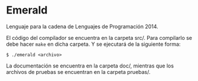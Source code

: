Emerald
=======

Lenguaje para la cadena de Lenguajes de Programación 2014.

El código  del compilador se encuentra en la carpeta src/. 
Para compilarlo se debe hacer `make` en dicha carpeta. Y
se ejecutará de la siguiente forma:

    $ ./emerald <archivo>

La documentación se encuentra en la carpeta doc/, mientras
que los archivos de pruebas se encuentran en la carpeta pruebas/.

